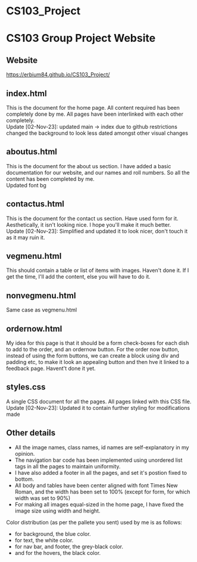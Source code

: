 # CS103_Project
# CS103 Group Project Website
## Website
https://erbium84.github.io/CS103_Project/

## index.html
This is the document for the home page. All content required has been completely done by me. All pages have been interlinked with each other completely.<br>
Update [02-Nov-23]: updated main -> index due to github restrictions
                    changed the background to look less dated amongst other visual changes

## aboutus.html
This is the document for the about us section. I have added a basic documentation for our website, and our names and roll numbers. So all the content has been completed by me.
<br>Updated font bg
## contactus.html
This is the document for the contact us section. Have used form for it. Aesthetically, it isn't looking nice. I hope you'll make it much better.<br>
Update [02-Nov-23]: Simplified and updated it to look nicer, don't touch it as it may ruin it.

## vegmenu.html
This should contain a table or list of items with images. Haven't done it. If I get the time, I'll add the content, else you will have to do it.

## nonvegmenu.html
Same case as vegmenu.html

## ordernow.html
My idea for this page is that it should be a form check-boxes for each dish to add to the order, and an ordernow button. For the order now button, instead of using the form buttons, we can create a block using div and padding etc, to make it look an appealing button and then hve it linked to a feedback page. Havent't done it yet.

## styles.css
A single CSS document for all the pages. All pages linked with this CSS file.<br>
Update [02-Nov-23]: Updated it to contain further styling for modifications made

## Other details
<ul>
<li>All the image names, class names, id names are self-explanatory in my opinion.</li>
<li>The navigation bar code has been implemented using unordered list tags in all the pages to maintain uniformity.</li>
<li>I have also added a footer in all the pages, and set it's postion fixed to bottom.</li>
<li>All body and tables have been center aligned with font Times New Roman, and the width has been set to 100% (except for form, for which width was set to 90%)</li>
<li>For making all images equal-sized in the home page, I have fixed the image size using width and height.</li>
</ul>


Color distribution (as per the pallete you sent) used by me is as follows:
<ul>
<li>for background, the blue color.</li>
<li>for text, the white color.</li>
<li>for nav bar, and footer, the grey-black color.</li>
<li>and for the hovers, the black color.</li>
</ul>
